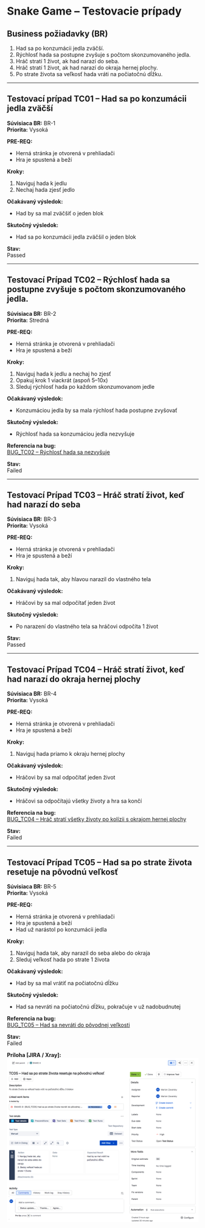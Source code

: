 
# Snake Game – Testovacie prípady

## Business požiadavky (BR)

1. Had sa po konzumácii jedla zväčší.
2. Rýchlosť hada sa postupne zvyšuje s počtom skonzumovaného jedla.
3. Hráč stratí 1 život, ak had narazí do seba.
4. Hráč stratí 1 život, ak had narazí do okraja hernej plochy.
5. Po strate života sa veľkosť hada vráti na počiatočnú dĺžku.

---

## Testovací prípad TC01 – Had sa po konzumácii jedla zväčší

**Súvisiaca BR:** BR-1  
**Priorita:** Vysoká  

**PRE-REQ:**  
- Herná stránka je otvorená v prehliadači  
- Hra je spustená a beží  

**Kroky:**  
1. Naviguj hada k jedlu  
2. Nechaj hada zjesť jedlo  

**Očakávaný výsledok:**  
- Had by sa mal zväčšiť o jeden blok  

**Skutočný výsledok:**  
- Had sa po konzumácii jedla zväčšil o jeden blok

**Stav:**  
Passed

---

## Testovací Prípad TC02 – Rýchlosť hada sa postupne zvyšuje s počtom skonzumovaného jedla.

**Súvisiaca BR:** BR-2  
**Priorita:** Stredná  

**PRE-REQ:**  
- Herná stránka je otvorená v prehliadači  
- Hra je spustená a beží  

**Kroky:**  
1. Naviguj hada k jedlu a nechaj ho zjesť  
2. Opakuj krok 1 viackrát (aspoň 5–10x)  
3. Sleduj rýchlosť hada po každom skonzumovanom jedle  

**Očakávaný výsledok:**  
- Konzumáciou jedla by sa mala rýchlosť hada postupne zvyšovať  

**Skutočný výsledok:**  
- Rýchlosť hada sa konzumáciou jedla nezvyšuje 

**Referencia na bug:**  
[BUG_TC02 – Rýchlosť hada sa nezvyšuje](./Snake_Game_Bug_Report.md#bug_tc02--rýchlosť-hada-sa-nezvyšuje-po-konzumácii-jedla)

**Stav:**  
Failed

---

## Testovací Prípad TC03 – Hráč stratí život, keď had narazí do seba

**Súvisiaca BR:** BR-3  
**Priorita:** Vysoká  

**PRE-REQ:** 
- Herná stránka je otvorená v prehliadači  
- Hra je spustená a beží  

**Kroky:**  
1. Naviguj hada tak, aby hlavou narazil do vlastného tela  

**Očakávaný výsledok:**  
- Hráčovi by sa mal odpočítať jeden život  

**Skutočný výsledok:**  
- Po narazení do vlastného tela sa hráčovi odpočíta 1 život 

**Stav:**  
Passed

---

## Testovací Prípad TC04 – Hráč stratí život, keď had narazí do okraja hernej plochy

**Súvisiaca BR:** BR-4  
**Priorita:** Vysoká  

**PRE-REQ:**  
- Herná stránka je otvorená v prehliadači  
- Hra je spustená a beží  

**Kroky:**  
1. Naviguj hada priamo k okraju hernej plochy  

**Očakávaný výsledok:**  
- Hráčovi by sa mal odpočítať jeden život  

**Skutočný výsledok:**  
- Hráčovi sa odpočítajú všetky životy a hra sa končí 

**Referencia na bug:**  
[BUG_TC04 – Hráč stratí všetky životy po kolízii s okrajom hernej plochy](./Snake_Game_Bug_Report.md#bug_tc04--hráč-stratí-všetky-životy-po-kolízii-s-okrajom-hernej-plochy)

**Stav:**  
Failed

---

## Testovací Prípad TC05 – Had sa po strate života resetuje na pôvodnú veľkosť

**Súvisiaca BR:** BR-5  
**Priorita:** Vysoká  

**PRE-REQ:**  
- Herná stránka je otvorená v prehliadači  
- Hra je spustená a beží  
- Had už narástol po konzumácii jedla  

**Kroky:**  
1. Naviguj hada tak, aby narazil do seba alebo do okraja  
2. Sleduj veľkosť hada po strate 1 života  

**Očakávaný výsledok:**  
- Had by sa mal vrátiť na počiatočnú dĺžku

**Skutočný výsledok:**  
- Had sa nevráti na počiatočnú dĺžku, pokračuje v už nadobudnutej

**Referencia na bug:**   
[BUG_TC05 – Had sa nevráti do pôvodnej veľkosti](./Snake_Game_Bug_Report.md#bug_tc05--had-sa-po-strate-života-nevráti-do-pôvodnej-veľkosti)

**Stav:**  
Failed

**Príloha [JIRA / Xray]:**
![Screenshot: Jira Test Case TC05](./screenshots/jira/ss_Snake_Game_TC05_Jira.png)

